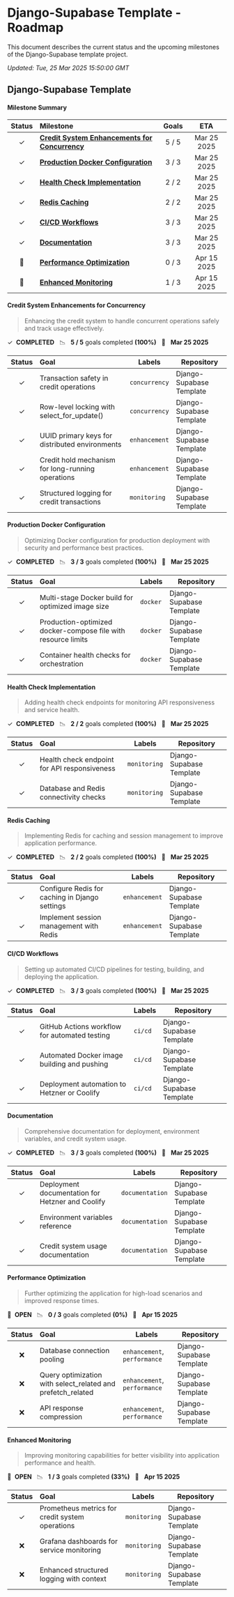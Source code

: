 # Django-Supabase Template - Roadmap

This document describes the current status and the upcoming milestones of the Django-Supabase template project.

_Updated: Tue, 25 Mar 2025 15:50:00 GMT_

## Django-Supabase Template

#### Milestone Summary

| Status | Milestone                                                                             | Goals |       ETA       |
| :----: | :------------------------------------------------------------------------------------ | :---: | :-------------: |
|   ✓   | **[Credit System Enhancements for Concurrency](#credit-system-enhancements-for-concurrency)** | 5 / 5 | Mar 25 2025 |
|   ✓   | **[Production Docker Configuration](#production-docker-configuration)**                         | 3 / 3 | Mar 25 2025 |
|   ✓   | **[Health Check Implementation](#health-check-implementation)**                         | 2 / 2 | Mar 25 2025 |
|   ✓   | **[Redis Caching](#redis-caching)**                         | 2 / 2 | Mar 25 2025 |
|   ✓   | **[CI/CD Workflows](#cicd-workflows)**                         | 3 / 3 | Mar 25 2025 |
|   ✓   | **[Documentation](#documentation)**                         | 3 / 3 | Mar 25 2025 |
|   🚀   | **[Performance Optimization](#performance-optimization)**                         | 0 / 3 | Apr 15 2025 |
|   🚀   | **[Enhanced Monitoring](#enhanced-monitoring)**                         | 1 / 3 | Apr 15 2025 |

#### Credit System Enhancements for Concurrency

> Enhancing the credit system to handle concurrent operations safely and track usage effectively.

✓ &nbsp;**COMPLETED** &nbsp;&nbsp;📉 &nbsp;&nbsp;**5 / 5** goals completed **(100%)** &nbsp;&nbsp;📅 &nbsp;&nbsp;**Mar 25 2025**

| Status | Goal                                                                                                     | Labels        | Repository                                     |
| :----: | :------------------------------------------------------------------------------------------------------- | ------------- | ---------------------------------------------- |
|   ✓   | Transaction safety in credit operations                                                    | `concurrency` | Django-Supabase Template |
|   ✓   | Row-level locking with select_for_update()                      | `concurrency` | Django-Supabase Template |
|   ✓   | UUID primary keys for distributed environments                      | `enhancement` | Django-Supabase Template |
|   ✓   | Credit hold mechanism for long-running operations                                                   | `enhancement` | Django-Supabase Template |
|   ✓   | Structured logging for credit transactions         | `monitoring` | Django-Supabase Template |

#### Production Docker Configuration

> Optimizing Docker configuration for production deployment with security and performance best practices.

✓ &nbsp;**COMPLETED** &nbsp;&nbsp;📉 &nbsp;&nbsp;**3 / 3** goals completed **(100%)** &nbsp;&nbsp;📅 &nbsp;&nbsp;**Mar 25 2025**

| Status | Goal                                                                                                            | Labels  | Repository                                     |
| :----: | :-------------------------------------------------------------------------------------------------------------- | ------- | ---------------------------------------------- |
|   ✓   | Multi-stage Docker build for optimized image size | `docker` | Django-Supabase Template |
|   ✓   | Production-optimized docker-compose file with resource limits | `docker` | Django-Supabase Template |
|   ✓   | Container health checks for orchestration | `docker` | Django-Supabase Template |

#### Health Check Implementation

> Adding health check endpoints for monitoring API responsiveness and service health.

✓ &nbsp;**COMPLETED** &nbsp;&nbsp;📉 &nbsp;&nbsp;**2 / 2** goals completed **(100%)** &nbsp;&nbsp;📅 &nbsp;&nbsp;**Mar 25 2025**

| Status | Goal                                                                                      | Labels         | Repository                                               |
| :----: | :---------------------------------------------------------------------------------------- | -------------- | -------------------------------------------------------- |
|   ✓   | Health check endpoint for API responsiveness | `monitoring` | Django-Supabase Template |
|   ✓   | Database and Redis connectivity checks | `monitoring` | Django-Supabase Template |

#### Redis Caching

> Implementing Redis for caching and session management to improve application performance.

✓ &nbsp;**COMPLETED** &nbsp;&nbsp;📉 &nbsp;&nbsp;**2 / 2** goals completed **(100%)** &nbsp;&nbsp;📅 &nbsp;&nbsp;**Mar 25 2025**

| Status | Goal                                                                                                  | Labels         | Repository                                               |
| :----: | :---------------------------------------------------------------------------------------------------- | -------------- | -------------------------------------------------------- |
|   ✓   | Configure Redis for caching in Django settings | `enhancement` | Django-Supabase Template |
|   ✓   | Implement session management with Redis | `enhancement` | Django-Supabase Template |

#### CI/CD Workflows

> Setting up automated CI/CD pipelines for testing, building, and deploying the application.

✓ &nbsp;**COMPLETED** &nbsp;&nbsp;📉 &nbsp;&nbsp;**3 / 3** goals completed **(100%)** &nbsp;&nbsp;📅 &nbsp;&nbsp;**Mar 25 2025**

| Status | Goal                                                                                         | Labels         | Repository                                               |
| :----: | :------------------------------------------------------------------------------------------- | -------------- | -------------------------------------------------------- |
|   ✓   | GitHub Actions workflow for automated testing | `ci/cd` | Django-Supabase Template |
|   ✓   | Automated Docker image building and pushing | `ci/cd` | Django-Supabase Template |
|   ✓   | Deployment automation to Hetzner or Coolify | `ci/cd` | Django-Supabase Template |

#### Documentation

> Comprehensive documentation for deployment, environment variables, and credit system usage.

✓ &nbsp;**COMPLETED** &nbsp;&nbsp;📉 &nbsp;&nbsp;**3 / 3** goals completed **(100%)** &nbsp;&nbsp;📅 &nbsp;&nbsp;**Mar 25 2025**

| Status | Goal                                                                                               | Labels                                        | Repository                                               |
| :----: | :------------------------------------------------------------------------------------------------- | --------------------------------------------- | -------------------------------------------------------- |
|   ✓   | Deployment documentation for Hetzner and Coolify | `documentation` | Django-Supabase Template |
|   ✓   | Environment variables reference | `documentation` | Django-Supabase Template |
|   ✓   | Credit system usage documentation | `documentation` | Django-Supabase Template |

#### Performance Optimization

> Further optimizing the application for high-load scenarios and improved response times.

🚀 &nbsp;**OPEN** &nbsp;&nbsp;📉 &nbsp;&nbsp;**0 / 3** goals completed **(0%)** &nbsp;&nbsp;📅 &nbsp;&nbsp;**Apr 15 2025**

| Status | Goal                                                                                               | Labels                                        | Repository                                               |
| :----: | :------------------------------------------------------------------------------------------------- | --------------------------------------------- | -------------------------------------------------------- |
|   ❌   | Database connection pooling | `enhancement`, `performance` | Django-Supabase Template |
|   ❌   | Query optimization with select_related and prefetch_related | `enhancement`, `performance` | Django-Supabase Template |
|   ❌   | API response compression | `enhancement`, `performance` | Django-Supabase Template |

#### Enhanced Monitoring

> Improving monitoring capabilities for better visibility into application performance and health.

🚀 &nbsp;**OPEN** &nbsp;&nbsp;📉 &nbsp;&nbsp;**1 / 3** goals completed **(33%)** &nbsp;&nbsp;📅 &nbsp;&nbsp;**Apr 15 2025**

| Status | Goal                                                                                               | Labels                                        | Repository                                               |
| :----: | :------------------------------------------------------------------------------------------------- | --------------------------------------------- | -------------------------------------------------------- |
|   ✓   | Prometheus metrics for credit system operations | `monitoring` | Django-Supabase Template |
|   ❌   | Grafana dashboards for service monitoring | `monitoring` | Django-Supabase Template |
|   ❌   | Enhanced structured logging with context | `monitoring` | Django-Supabase Template |
